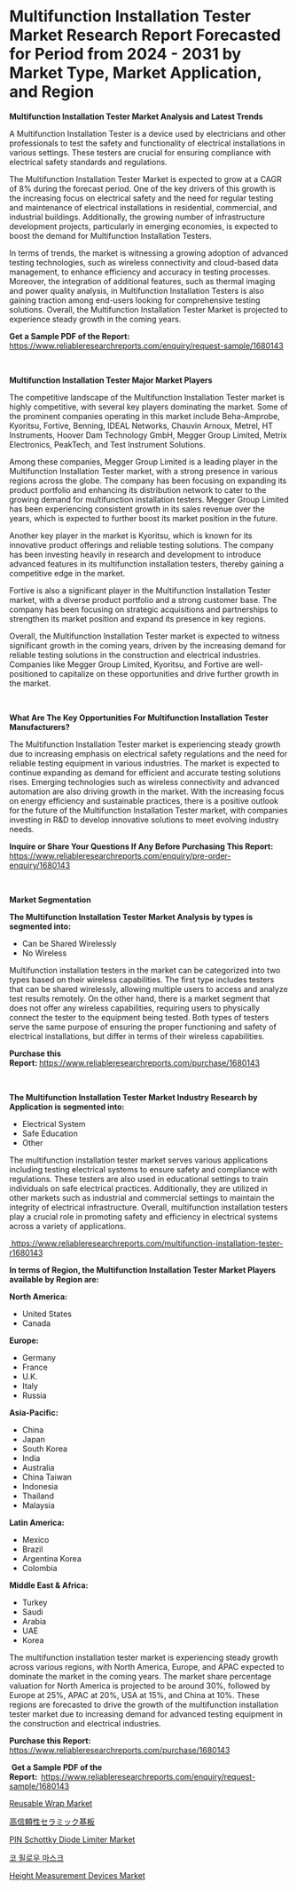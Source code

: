 <p><h1>Multifunction Installation Tester Market Research Report Forecasted for Period from 2024 -  2031 by Market Type, Market Application, and Region</h1></p><p><strong>Multifunction Installation Tester Market Analysis and Latest Trends</strong></p>
<p><p>A Multifunction Installation Tester is a device used by electricians and other professionals to test the safety and functionality of electrical installations in various settings. These testers are crucial for ensuring compliance with electrical safety standards and regulations.</p><p>The Multifunction Installation Tester Market is expected to grow at a CAGR of 8% during the forecast period. One of the key drivers of this growth is the increasing focus on electrical safety and the need for regular testing and maintenance of electrical installations in residential, commercial, and industrial buildings. Additionally, the growing number of infrastructure development projects, particularly in emerging economies, is expected to boost the demand for Multifunction Installation Testers.</p><p>In terms of trends, the market is witnessing a growing adoption of advanced testing technologies, such as wireless connectivity and cloud-based data management, to enhance efficiency and accuracy in testing processes. Moreover, the integration of additional features, such as thermal imaging and power quality analysis, in Multifunction Installation Testers is also gaining traction among end-users looking for comprehensive testing solutions. Overall, the Multifunction Installation Tester Market is projected to experience steady growth in the coming years.</p></p>
<p><strong>Get a Sample PDF of the Report:&nbsp;</strong> <a href="https://www.reliableresearchreports.com/enquiry/request-sample/1680143">https://www.reliableresearchreports.com/enquiry/request-sample/1680143</a></p>
<p>&nbsp;</p>
<p><strong>Multifunction Installation Tester Major Market Players</strong></p>
<p><p>The competitive landscape of the Multifunction Installation Tester market is highly competitive, with several key players dominating the market. Some of the prominent companies operating in this market include Beha-Amprobe, Kyoritsu, Fortive, Benning, IDEAL Networks, Chauvin Arnoux, Metrel, HT Instruments, Hoover Dam Technology GmbH, Megger Group Limited, Metrix Electronics, PeakTech, and Test Instrument Solutions.</p><p>Among these companies, Megger Group Limited is a leading player in the Multifunction Installation Tester market, with a strong presence in various regions across the globe. The company has been focusing on expanding its product portfolio and enhancing its distribution network to cater to the growing demand for multifunction installation testers. Megger Group Limited has been experiencing consistent growth in its sales revenue over the years, which is expected to further boost its market position in the future.</p><p>Another key player in the market is Kyoritsu, which is known for its innovative product offerings and reliable testing solutions. The company has been investing heavily in research and development to introduce advanced features in its multifunction installation testers, thereby gaining a competitive edge in the market.</p><p>Fortive is also a significant player in the Multifunction Installation Tester market, with a diverse product portfolio and a strong customer base. The company has been focusing on strategic acquisitions and partnerships to strengthen its market position and expand its presence in key regions.</p><p>Overall, the Multifunction Installation Tester market is expected to witness significant growth in the coming years, driven by the increasing demand for reliable testing solutions in the construction and electrical industries. Companies like Megger Group Limited, Kyoritsu, and Fortive are well-positioned to capitalize on these opportunities and drive further growth in the market.</p></p>
<p>&nbsp;</p>
<p><strong>What Are The Key Opportunities For Multifunction Installation Tester Manufacturers?</strong></p>
<p><p>The Multifunction Installation Tester market is experiencing steady growth due to increasing emphasis on electrical safety regulations and the need for reliable testing equipment in various industries. The market is expected to continue expanding as demand for efficient and accurate testing solutions rises. Emerging technologies such as wireless connectivity and advanced automation are also driving growth in the market. With the increasing focus on energy efficiency and sustainable practices, there is a positive outlook for the future of the Multifunction Installation Tester market, with companies investing in R&D to develop innovative solutions to meet evolving industry needs.</p></p>
<p><strong>Inquire or Share Your Questions If Any Before Purchasing This Report:</strong> <a href="https://www.reliableresearchreports.com/enquiry/pre-order-enquiry/1680143">https://www.reliableresearchreports.com/enquiry/pre-order-enquiry/1680143</a></p>
<p>&nbsp;</p>
<p><strong>Market Segmentation</strong></p>
<p><strong>The Multifunction Installation Tester Market Analysis by types is segmented into:</strong></p>
<p><ul><li>Can be Shared Wirelessly</li><li>No Wireless</li></ul></p>
<p><p>Multifunction installation testers in the market can be categorized into two types based on their wireless capabilities. The first type includes testers that can be shared wirelessly, allowing multiple users to access and analyze test results remotely. On the other hand, there is a market segment that does not offer any wireless capabilities, requiring users to physically connect the tester to the equipment being tested. Both types of testers serve the same purpose of ensuring the proper functioning and safety of electrical installations, but differ in terms of their wireless capabilities.</p></p>
<p><strong>Purchase this Report:&nbsp;</strong><a href="https://www.reliableresearchreports.com/purchase/1680143">https://www.reliableresearchreports.com/purchase/1680143</a></p>
<p>&nbsp;</p>
<p><strong>The Multifunction Installation Tester Market Industry Research by Application is segmented into:</strong></p>
<p><ul><li>Electrical System</li><li>Safe Education</li><li>Other</li></ul></p>
<p><p>The multifunction installation tester market serves various applications including testing electrical systems to ensure safety and compliance with regulations. These testers are also used in educational settings to train individuals on safe electrical practices. Additionally, they are utilized in other markets such as industrial and commercial settings to maintain the integrity of electrical infrastructure. Overall, multifunction installation testers play a crucial role in promoting safety and efficiency in electrical systems across a variety of applications.</p></p>
<p><a href="https://www.reliableresearchreports.com/multifunction-installation-tester-r1680143">&nbsp;https://www.reliableresearchreports.com/multifunction-installation-tester-r1680143</a></p>
<p><strong>In terms of Region, the Multifunction Installation Tester Market Players available by Region are:</strong></p>
<p>
    <p> <strong> North America: </strong>
        <ul>
            <li>United States</li>
            <li>Canada</li>
        </ul>
        </p> 
    <p> <strong> Europe: </strong>
        <ul>
            <li>Germany</li>
            <li>France</li>
            <li>U.K.</li>
            <li>Italy</li>
            <li>Russia</li>
        </ul>
        </p> 
    <p> <strong> Asia-Pacific: </strong>
        <ul>
            <li>China</li>
            <li>Japan</li>
            <li>South Korea</li>
            <li>India</li>
            <li>Australia</li>
            <li>China Taiwan</li>
            <li>Indonesia</li>
            <li>Thailand</li>
            <li>Malaysia</li>
        </ul>
        </p> 
    <p> <strong> Latin America: </strong>
        <ul>
            <li>Mexico</li>
            <li>Brazil</li>
            <li>Argentina Korea</li>
            <li>Colombia</li>
        </ul>
        </p> 
    <p> <strong> Middle East & Africa: </strong>
        <ul>
            <li>Turkey</li>
            <li>Saudi</li>
            <li>Arabia</li>
            <li>UAE</li>
            <li>Korea</li>
        </ul>
    </p>
    </p>
<p><p>The multifunction installation tester market is experiencing steady growth across various regions, with North America, Europe, and APAC expected to dominate the market in the coming years. The market share percentage valuation for North America is projected to be around 30%, followed by Europe at 25%, APAC at 20%, USA at 15%, and China at 10%. These regions are forecasted to drive the growth of the multifunction installation tester market due to increasing demand for advanced testing equipment in the construction and electrical industries.</p></p>
<p><strong>Purchase this Report: </strong><a href="https://www.reliableresearchreports.com/purchase/1680143">https://www.reliableresearchreports.com/purchase/1680143</a></p>
<p>&nbsp;<strong>Get a Sample PDF of the Report:&nbsp;&nbsp;</strong><a href="https://www.reliableresearchreports.com/enquiry/request-sample/1680143">https://www.reliableresearchreports.com/enquiry/request-sample/1680143</a></p>
<p><strong></strong></p>
<p><p><a href="https://github.com/kufem1/Market-Research-Report-List-3/blob/main/reusable-wrap-market.md">Reusable Wrap Market</a></p><p><a href="https://github.com/JoanaNitzsche/Market-Research-Report-List-1/blob/main/7124892108212.md">高信頼性セラミック基板</a></p><p><a href="https://issuu.com/reportprime-2/docs/pin-schottky-diode-limiter-market-size-2030.pptx">PIN Schottky Diode Limiter Market</a></p><p><a href="https://github.com/mduzzalmduzzal601/Market-Research-Report-List-1/blob/main/4583706102898.md">코 필로우 마스크</a></p><p><a href="https://github.com/singletonthaxterkelliehr2df/Market-Research-Report-List-2/blob/main/height-measurement-devices-market.md">Height Measurement Devices Market</a></p></p>